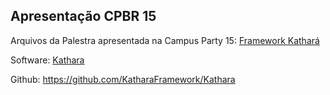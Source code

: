 ## Apresentação CPBR 15

Arquivos da Palestra apresentada na Campus Party 15: [Framework Kathará](https://www.kathara.org/)

Software: [Kathara](https://www.kathara.org/)

Github: https://github.com/KatharaFramework/Kathara
